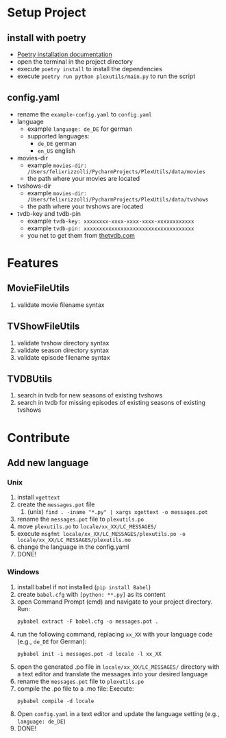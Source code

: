 # Setup Project
## install with poetry 
- [Poetry installation documentation](https://python-poetry.org/docs/#installation)
- open the terminal in the project directory
- execute `poetry install` to install the dependencies
- execute `poetry run python plexutils/main.py` to run the script


## config.yaml
- rename the `example-config.yaml` to `config.yaml`
- language
  - example `language: de_DE` for german
  - supported languages:
    - `de_DE` german
    - `en_US` english
- movies-dir
  - example `movies-dir: /Users/felixrizzolli/PycharmProjects/PlexUtils/data/movies`
  - the path where your movies are located
- tvshows-dir
  - example `movies-dir: /Users/felixrizzolli/PycharmProjects/PlexUtils/data/tvshows`
  - the path where your tvshows are located
- tvdb-key and tvdb-pin
  - example `tvdb-key: xxxxxxxx-xxxx-xxxx-xxxx-xxxxxxxxxxxx`
  - example `tvdb-pin: xxxxxxxxxxxxxxxxxxxxxxxxxxxxxxxxxxxx`
  - you net to get them from [thetvdb.com](https://thetvdb.com/api-information)

# Features
## MovieFileUtils
1. validate movie filename syntax

## TVShowFileUtils
1. validate tvshow directory syntax
2. validate season directory syntax
3. validate episode filename syntax

## TVDBUtils
1. search in tvdb for new seasons of existing tvshows
2. search in tvdb for missing episodes of existing seasons of existing tvshows

# Contribute
## Add new language
### Unix
1. install `xgettext`
2. create the `messages.pot` file
   1. (unix) `find . -iname "*.py" | xargs xgettext -o messages.pot`
3. rename the `messages.pot` file to `plexutils.po`
4. move `plexutils.po` to `locale/xx_XX/LC_MESSAGES/`
5. execute `msgfmt locale/xx_XX/LC_MESSAGES/plexutils.po -o locale/xx_XX/LC_MESSAGES/plexutils.mo`
6. change the language in the config.yaml
7. DONE!
### Windows
1. install babel if not installed (`pip install Babel`)
2. create `babel.cfg` with `[python: **.py]` as its content
3. open Command Prompt (cmd) and navigate to your project directory. Run:
   ```
   pybabel extract -F babel.cfg -o messages.pot .
   ```
4. run the following command, replacing `xx_XX` with your language code (e.g., `de_DE` for German):
   ```
   pybabel init -i messages.pot -d locale -l xx_XX
   ```
5. open the generated .po file in `locale/xx_XX/LC_MESSAGES/` directory with a text editor and translate the messages into your desired language
6. rename the `messages.pot` file to `plexutils.po`
7. compile the .po file to a .mo file:
   Execute:
   ```
   pybabel compile -d locale
   ```
8. Open `config.yaml` in a text editor and update the language setting (e.g., `language: de_DE`)
9. DONE!
